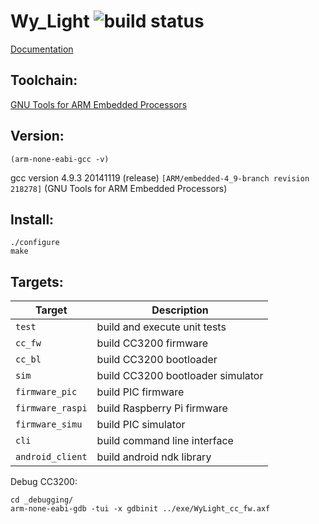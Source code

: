 Wy_Light ![build status](https://travis-ci.org/polybassa/WyLight.svg?branch=master)
===========

 [Documentation](http://polybassa.github.com/WyLight/index.html)

Toolchain: 
----------
 [GNU Tools for ARM Embedded Processors](https://launchpad.net/gcc-arm-embedded/)	


Version:  
-----------
```(arm-none-eabi-gcc -v)```

gcc version 4.9.3 20141119 (release) `[ARM/embedded-4_9-branch revision 218278]` (GNU Tools for ARM Embedded Processors) 


Install:
-----------
```
./configure
make
```



Targets:
-----------
| Target	  | Description
|-----------------|--------------
| `test`          | build and execute unit tests        
| `cc_fw`         | build CC3200 firmware               
| `cc_bl`         | build CC3200 bootloader             
| `sim`           | build CC3200 bootloader simulator   
| `firmware_pic`  | build PIC firmware                  
| `firmware_raspi`| build Raspberry Pi firmware
| `firmware_simu` | build PIC simulator                 
| `cli`           | build command line interface       
| `android_client`| build android ndk library


Debug CC3200:
```
cd _debugging/
arm-none-eabi-gdb -tui -x gdbinit ../exe/WyLight_cc_fw.axf
```
